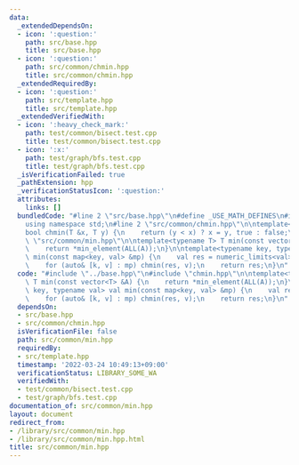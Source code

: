 ```yaml
---
data:
  _extendedDependsOn:
  - icon: ':question:'
    path: src/base.hpp
    title: src/base.hpp
  - icon: ':question:'
    path: src/common/chmin.hpp
    title: src/common/chmin.hpp
  _extendedRequiredBy:
  - icon: ':question:'
    path: src/template.hpp
    title: src/template.hpp
  _extendedVerifiedWith:
  - icon: ':heavy_check_mark:'
    path: test/common/bisect.test.cpp
    title: test/common/bisect.test.cpp
  - icon: ':x:'
    path: test/graph/bfs.test.cpp
    title: test/graph/bfs.test.cpp
  _isVerificationFailed: true
  _pathExtension: hpp
  _verificationStatusIcon: ':question:'
  attributes:
    links: []
  bundledCode: "#line 2 \"src/base.hpp\"\n#define _USE_MATH_DEFINES\n#include <bits/stdc++.h>\n\
    using namespace std;\n#line 2 \"src/common/chmin.hpp\"\n\ntemplate<typename T>\n\
    bool chmin(T &x, T y) {\n    return (y < x) ? x = y, true : false;\n}\n#line 3\
    \ \"src/common/min.hpp\"\n\ntemplate<typename T> T min(const vector<T> &A) {\n\
    \    return *min_element(ALL(A));\n}\n\ntemplate<typename key, typename val> val\
    \ min(const map<key, val> &mp) {\n    val res = numeric_limits<val>::max();\n\
    \    for (auto& [k, v] : mp) chmin(res, v);\n    return res;\n}\n"
  code: "#include \"../base.hpp\"\n#include \"chmin.hpp\"\n\ntemplate<typename T>\
    \ T min(const vector<T> &A) {\n    return *min_element(ALL(A));\n}\n\ntemplate<typename\
    \ key, typename val> val min(const map<key, val> &mp) {\n    val res = numeric_limits<val>::max();\n\
    \    for (auto& [k, v] : mp) chmin(res, v);\n    return res;\n}\n"
  dependsOn:
  - src/base.hpp
  - src/common/chmin.hpp
  isVerificationFile: false
  path: src/common/min.hpp
  requiredBy:
  - src/template.hpp
  timestamp: '2022-03-24 10:49:13+09:00'
  verificationStatus: LIBRARY_SOME_WA
  verifiedWith:
  - test/common/bisect.test.cpp
  - test/graph/bfs.test.cpp
documentation_of: src/common/min.hpp
layout: document
redirect_from:
- /library/src/common/min.hpp
- /library/src/common/min.hpp.html
title: src/common/min.hpp
---
```

